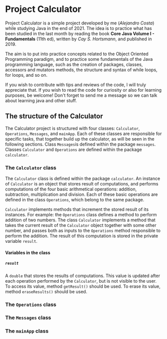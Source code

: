 # Project Calculator

Project Calculator is a simple project developed by me (_Alejandro Costa_) while studying Java in the end of 2021. The idea is to practice what has been studied in the last month by reading the book **Core Java Volume I - Fundamentals** (11th ed), written by _Cay S. Hortsmann_, and published in 2019.

The aim is to put into practice concepts related to the Object Oriented Programming paradigm, and to practice some fundamentals of the Java programming language, such as the creation of packages, classes, accessors and mutators methods, the structure and syntax of while loops, for loops, and so on.

If you wish to contribute with tips and reviews of the code, I will truly appreciate that. If you wish to read the code for curiosity or also for learning purposes, be welcome! Don't forget to send me a message so we can talk about learning java and other stuff.

## The structure of the Calculator

The Calculator project is structured with four classes: `Calculator`, `Operations`, `Messages`, and `mainApp`. Each of these classes are responsible for specific tasks, that together build up the calculator, as will be seen in the following sections.
Class `Messages`is defined within the package `messages`. Classes `Calculator` and `Operations` are defined within the package `calculator`.

### The `Calculator` class

The `Calculator` class is defined within the package `calculator`. An instance of `Calculator` is an object that stores result of computations, and performs computations of the four basic arithmetical operations: addition, subtraction, multiplication and division. Each of these basic operations are defined in the class `Operations`, which belong to the same package.

`Calculator` implements methods that increment the stored result of its instances. For example: the `Operations` class defines a method to perform addition of two numbers. The class `Calculator` implements a method that takes the current result of the `Calculator` object together with some other number, and passes both as inputs to the `Operations` method responsible to perform the addition. The result of this computation is stored in the private variable `result`.

#### Variables in the class

##### `result`
A `double` that stores the results of computations. This value is updated after each operation performed by the `Calculator`, but is not visible to the user. To access its value, method `getResult()` should be used. To erase its value, method `eraseResults()` should be used.

### The `Operations` class

### The `Messages` class

### The `mainApp` class
